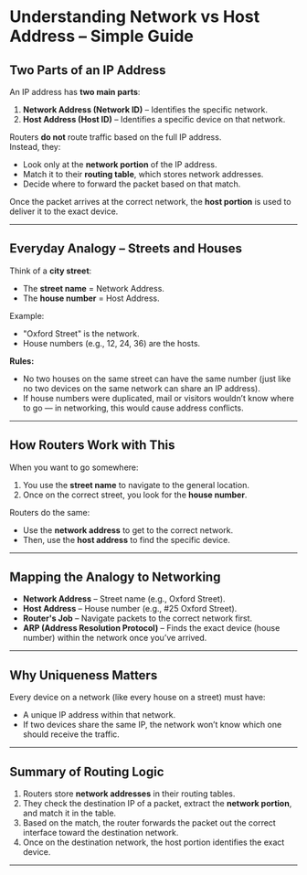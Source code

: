 # Understanding Network vs Host Address – Simple Guide

## Two Parts of an IP Address
An IP address has **two main parts**:
1. **Network Address (Network ID)** – Identifies the specific network.
2. **Host Address (Host ID)** – Identifies a specific device on that network.

Routers **do not** route traffic based on the full IP address.  
Instead, they:
- Look only at the **network portion** of the IP address.
- Match it to their **routing table**, which stores network addresses.
- Decide where to forward the packet based on that match.

Once the packet arrives at the correct network, the **host portion** is used to deliver it to the exact device.

---

## Everyday Analogy – Streets and Houses
Think of a **city street**:
- The **street name** = Network Address.
- The **house number** = Host Address.

Example:
- "Oxford Street" is the network.
- House numbers (e.g., 12, 24, 36) are the hosts.

**Rules:**
- No two houses on the same street can have the same number (just like no two devices on the same network can share an IP address).
- If house numbers were duplicated, mail or visitors wouldn’t know where to go — in networking, this would cause address conflicts.

---

## How Routers Work with This
When you want to go somewhere:
1. You use the **street name** to navigate to the general location.
2. Once on the correct street, you look for the **house number**.

Routers do the same:
- Use the **network address** to get to the correct network.
- Then, use the **host address** to find the specific device.

---

## Mapping the Analogy to Networking
- **Network Address** – Street name (e.g., Oxford Street).
- **Host Address** – House number (e.g., #25 Oxford Street).
- **Router's Job** – Navigate packets to the correct network first.
- **ARP (Address Resolution Protocol)** – Finds the exact device (house number) within the network once you’ve arrived.

---

## Why Uniqueness Matters
Every device on a network (like every house on a street) must have:
- A unique IP address within that network.
- If two devices share the same IP, the network won’t know which one should receive the traffic.

---

## Summary of Routing Logic
1. Routers store **network addresses** in their routing tables.
2. They check the destination IP of a packet, extract the **network portion**, and match it in the table.
3. Based on the match, the router forwards the packet out the correct interface toward the destination network.
4. Once on the destination network, the host portion identifies the exact device.

---
